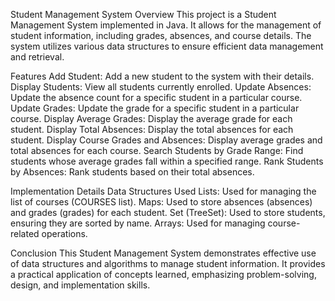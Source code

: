 Student Management System
Overview
This project is a Student Management System implemented in Java. 
It allows for the management of student information, including grades, absences, and course details. 
The system utilizes various data structures to ensure efficient data management and retrieval.

Features
Add Student: Add a new student to the system with their details.
Display Students: View all students currently enrolled.
Update Absences: Update the absence count for a specific student in a particular course.
Update Grades: Update the grade for a specific student in a particular course.
Display Average Grades: Display the average grade for each student.
Display Total Absences: Display the total absences for each student.
Display Course Grades and Absences: Display average grades and total absences for each course.
Search Students by Grade Range: Find students whose average grades fall within a specified range.
Rank Students by Absences: Rank students based on their total absences.


Implementation Details
Data Structures Used
Lists: Used for managing the list of courses (COURSES list).
Maps: Used to store absences (absences) and grades (grades) for each student.
Set (TreeSet): Used to store students, ensuring they are sorted by name.
Arrays: Used for managing course-related operations.

Conclusion
This Student Management System demonstrates effective use of data structures and algorithms to manage student information.
It provides a practical application of concepts learned, emphasizing problem-solving, design, and implementation skills.
